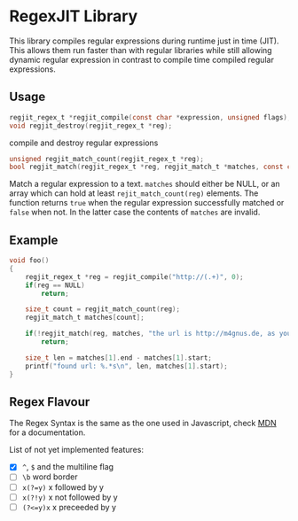 # RegexJIT Library

This library compiles regular expressions during runtime just in time (JIT).
This allows them run faster than with regular libraries while still allowing
dynamic regular expression in contrast to compile time compiled regular
expressions.

## Usage

```C
regjit_regex_t *regjit_compile(const char *expression, unsigned flags);
void regjit_destroy(regjit_regex_t *reg);
```
compile and destroy regular expressions

```C
unsigned regjit_match_count(regjit_regex_t *reg);
bool regjit_match(regjit_regex_t *reg, regjit_match_t *matches, const char *text);
```
Match a regular expression to a text. `matches` should either be NULL, or an array
which can hold at least `rejit_match_count(reg)` elements.
The function returns `true` when the regular expression successfully matched or
`false` when not. In the latter case the contents of `matches` are invalid.

## Example

```C
void foo()
{
	regjit_regex_t *reg = regjit_compile("http://(.+)", 0);
	if(reg == NULL)
		return;

	size_t count = regjit_match_count(reg);
	regjit_match_t matches[count];

	if(!regjit_match(reg, matches, "the url is http://m4gnus.de, as you should know"))
		return;

	size_t len = matches[1].end - matches[1].start;
	printf("found url: %.*s\n", len, matches[1].start);
}
```

## Regex Flavour
The Regex Syntax is the same as the one used in Javascript, check
[MDN](https://developer.mozilla.org/en-US/docs/Web/JavaScript/Guide/Regular_Expressions)
for a documentation.

List of not yet implemented features:
- [x] `^`, `$` and the multiline flag
- [ ] `\b` word border
- [ ] `x(?=y)` x followed by y
- [ ] `x(?!y)` x not followed by y
- [ ] `(?<=y)x` x preceeded by y
